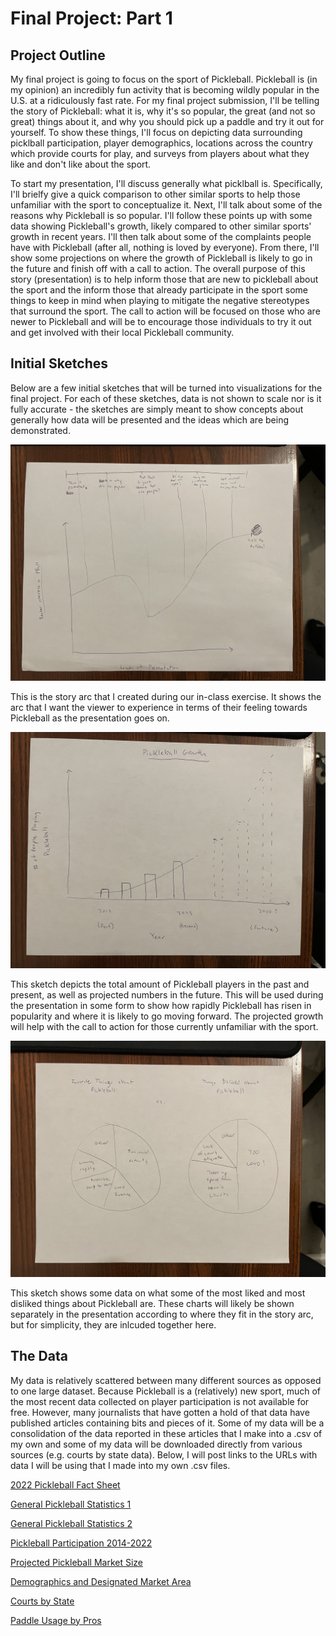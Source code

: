 # Final Project: Part 1


## Project Outline

My final project is going to focus on the sport of Pickleball. Pickleball is (in my opinion) an incredibly fun activity that is becoming wildly popular in the U.S. at a ridiculously fast rate. For my final project submission, I'll be telling the story of Pickleball: what it is, why it's so popular, the great (and not so great) things about it, and why you should pick up a paddle and try it out for yourself. To show these things, I'll focus on depicting data surrounding picklball participation, player demographics, locations across the country which provide courts for play, and surveys from players about what they like and don't like about the sport. 

To start my presentation, I'll discuss generally what picklball is. Specifically, I'll brielfy give a quick comparison to other similar sports to help those unfamiliar with the sport to conceptualize it. Next, I'll talk about some of the reasons why Pickleball is so popular. I'll follow these points up with some data showing Pickleball's growth, likely compared to other similar sports' growth in recent years. I'll then talk about some of the complaints people have with Pickleball (after all, nothing is loved by everyone). From there, I'll show some projections on where the growth of Pickleball is likely to go in the future and finish off with a call to action. The overall purpose of this story (presentation) is to help inform those that are new to pickleball about the sport and the inform those that already participate in the sport some things to keep in mind when playing to mitigate the negative stereotypes that surround the sport. The call to action will be focused on those who are newer to Pickleball and will be to encourage those individuals to try it out and get involved with their local Pickleball community.


## Initial Sketches

Below are a few initial sketches that will be turned into visualizations for the final project. For each of these sketches, data is not shown to scale nor is it fully accurate - the sketches are simply meant to show concepts about generally how data will be presented and the ideas which are being demonstrated.

![Story Arc](project_storyArc.jpg)

This is the story arc that I created during our in-class exercise. It shows the arc that I want the viewer to experience in terms of their feeling towards Pickleball as the presentation goes on. 

![Pickleball Growth](project_pickleballGrowth.jpg)

This sketch depicts the total amount of Pickleball players in the past and present, as well as projected numbers in the future. This will be used during the presentation in some form to show how rapidly Pickleball has risen in popularity and where it is likely to go moving forward. The projected growth will help with the call to action for those currently unfamiliar with the sport.

![Pickleball Pros and Cons](project_prosAndCons.jpg)

This sketch shows some data on what some of the most liked and most disliked things about Pickleball are. These charts will likely be shown separately in the presentation according to where they fit in the story arc, but for simplicity, they are inlcuded together here. 

## The Data

My data is relatively scattered between many different sources as opposed to one large dataset. Because Pickleball is a (relatively) new sport, much of the most recent data collected on player participation is not available for free. However, many journalists that have gotten a hold of that data have published articles containing bits and pieces of it. Some of my data will be a consolidation of the data reported in these articles that I make into a .csv of my own and some of my data will be downloaded directly from various sources (e.g. courts by state data). Below, I will post links to the URLs with data I will be using that I made into my own .csv files.

[2022 Pickleball Fact Sheet](https://usapickleball.org/wp-content/uploads/2021/08/2022-Pickleball-Fact-Sheet-updated-5.5.22.pdf)

[General Pickleball Statistics 1](https://www.thepickleballdinks.com/post/pickleball-statistics)

[General Pickleball Statistics 2](https://www.pickleheads.com/blog/pickleball-statistics)

[Pickleball Participation 2014-2022](https://www.statista.com/statistics/763659/pickleball-participants-us/)

[Projected Pickleball Market Size](https://market.us/report/pickleball-market/)

[Demographics and Designated Market Area](https://www.sportsbusinessjournal.com/Daily/Morning-Buzz/2023/03/29/association-pickleball-professionals-participation-data.aspx)

[Courts by State](https://public.tableau.com/app/profile/rahul.sista/viz/Pickleball_CourtsByState/CourtsbyState)

[Paddle Usage by Pros](https://public.tableau.com/app/profile/shea8107/viz/WhatPickleballPaddlesdotheTopProsUseJuly2023/Info)
